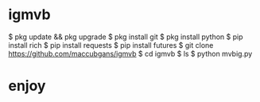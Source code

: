 # igmvb
$ pkg update && pkg upgrade
$ pkg install git
$ pkg install python
$ pip install rich
$ pip install requests
$ pip install futures
$ git clone https://github.com/maccubgans/igmvb
$ cd igmvb
$ ls
$ python mvbig.py
# enjoy 
